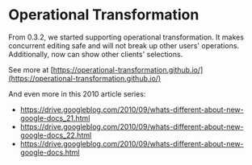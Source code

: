 Operational Transformation
===

From 0.3.2, we started supporting operational transformation.
It makes concurrent editing safe and will not break up other users' operations.
Additionally, now can show other clients' selections.

See more at [https://operational-transformation.github.io/](https://operational-transformation.github.io/)

And even more in this 2010 article series:

* https://drive.googleblog.com/2010/09/whats-different-about-new-google-docs_21.html
* https://drive.googleblog.com/2010/09/whats-different-about-new-google-docs_22.html
* https://drive.googleblog.com/2010/09/whats-different-about-new-google-docs.html
